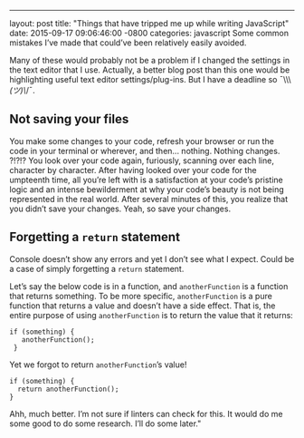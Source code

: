 ---
layout: post
title:  "Things that have tripped me up while writing JavaScript"
date:   2015-09-17 09:06:46:00 -0800
categories: javascript
Some common mistakes I’ve made that could’ve been relatively easily avoided.

Many of these would probably not be a problem if I changed the settings in the text editor that I use. Actually, a better blog post than this one would be highlighting useful text editor settings/plug-ins. But I have a deadline so ¯\\\\\\_(ツ)\\_/¯.

## Not saving your files
You make some changes to your code, refresh your browser or run the code in your terminal or wherever, and then... nothing. Nothing changes. ?!?!? You look over your code again, furiously, scanning over each line, character by character. After having looked over your code for the umpteenth time, all you’re left with is a satisfaction at your code’s pristine logic and an intense bewilderment at why your code’s beauty is not being represented in the real world. After several minutes of this, you realize that you didn’t save your changes. Yeah, so save your changes.

## Forgetting a `return` statement
Console doesn’t show any errors and yet I don’t see what I expect. Could be a case of simply forgetting a `return` statement.

Let’s say the below code is in a function, and `anotherFunction` is a function that returns something. To be more specific, `anotherFunction` is a pure function that returns a value and doesn’t have a side effect. That is, the entire purpose of using `anotherFunction` is to return the value that it returns:
```
if (something) {
   anotherFunction();
 }
```
Yet we forgot to return `anotherFunction`’s value!

```
if (something) {
  return anotherFunction();
}
```
Ahh, much better. I’m not sure if linters can check for this. It would do me some good to do some research. I’ll do some later."